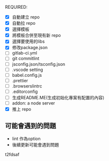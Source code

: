 REQUIRED:

- [x] 自動建立 repo
- [x] 自動拉 repo
- [x] 選擇模板
- [x] 將模板合併至現有新 repo
- [x] 選擇要使用的libs
- [x] 修改package.json
- [ ] gitlab-ci.yml
- [ ] git commitlint
- [ ] jsconfig.json/tsconfig.json
- [ ] .vscode setting
- [ ] babel.config.js
- [ ] .prettier
- [ ] .browserslintrc
- [ ] .editorconfig
- [ ] 生成README.ME(生成初始化專案有配置的內容)
- [ ] addon: a node server
- [x] 推上 repo

## 可能會遇到的問題

- lint 作為option
- 後續更新可能會遇到問題

t2fdsaf